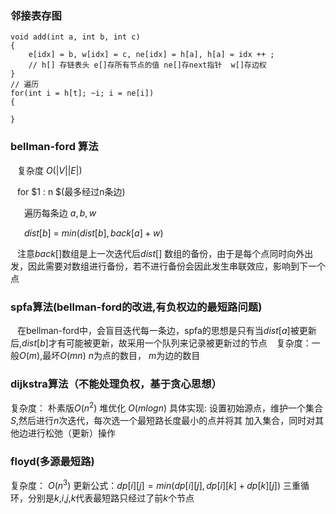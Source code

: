 ### 邻接表存图
```
void add(int a, int b, int c)
{
    e[idx] = b, w[idx] = c, ne[idx] = h[a], h[a] = idx ++ ;
    // h[] 存链表头 e[]存所有节点的值 ne[]存next指针  w[]存边权
}
// 遍历
for(int i = h[t]; ~i; i = ne[i])
{

}

```
 
### bellman-ford 算法  

&ensp; 复杂度 $O(|V||E|)$

&ensp; for $1 : n $(最多经过n条边) 

&ensp; &ensp; 遍历每条边 $a,b,w$

&ensp; &ensp; $dist[b]$ = $min(dist[b] , back[a] + w)$ 

&ensp; 注意$back[]$数组是上一次迭代后$dist[]$ 数组的备份，由于是每个点同时向外出发，因此需要对数组进行备份，若不进行备份会因此发生串联效应，影响到下一个点



### spfa算法(bellman-ford的改进,有负权边的最短路问题) 
&ensp; 在bellman-ford中，会盲目迭代每一条边，spfa的思想是只有当$dist[a]$被更新后,$dist[b]$才有可能被更新，故采用一个队列来记录被更新过的节点 
&ensp; 复杂度：一般$O(m)$,最坏$O(mn)$   $n$为点的数目， $m$为边的数目
 

 
### dijkstra算法（不能处理负权，基于贪心思想）
复杂度： 朴素版$O(n^2)$ 堆优化 $O(mlogn)$ 
具体实现: 设置初始源点，维护一个集合$S$,然后进行$n$次迭代，每次选一个最短路长度最小的点并将其 
加入集合，同时对其他边进行松弛（更新）操作 

### floyd(多源最短路)
复杂度： $O(n^3)$ 
更新公式：$dp[i][j]=min(dp[i][j],dp[i][k]+dp[k][j])$
三重循环，分别是$k$,$i$,$j$,$k$代表最短路只经过了前$k$个节点